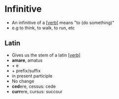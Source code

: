 # Infinitive
* An infinitive of a [[verb]] means "to (do something)"
* e.g to think, to walk, to run, etc

## Latin
* Gives us the stem of a latin [[verb]]
* **amare**, amatus
* \+ e
* \+ prefix/suffix
* in present participle
* No change
* **ced**ere, cessus: cede
* **curr**ere, cursus: succour

[//begin]: # "Autogenerated link references for markdown compatibility"
[verb]: verb "Verb"
[//end]: # "Autogenerated link references"